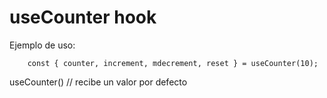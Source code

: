 # useCounter hook

Ejemplo de uso:
```
    const { counter, increment, mdecrement, reset } = useCounter(10);
```

useCounter() // recibe un valor por defecto